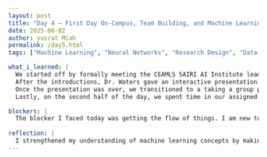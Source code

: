 ```yaml
---
layout: post
title: "Day 4 – First Day On-Campus, Team Building, and Machine Learning"
date: 2025-06-02
author: yusrat Miah
permalink: /day5.html
tags: ["Machine Learning", "Neural Networks", "Research Design", "Data Science", "Training Datasets"]

what_i_learned: |
  We started off by formally meeting the CEAMLS SAIRI AI Institute leadership team, faculty/graduate mentors, and undergraduate research participants. The leadership team includes Dr. Gabriella Waters, Dr. Kofi Nyarko, and Dr. Naja Mack, who all collectively oversee the program. There was also a collective discussion about the importance of gaining education about Artificial Intelligence because there is a lot of bias around us and digital media has reached a point where it cannot be trusted with further research from individuals consuming the media. 
  After the introductions, Dr. Waters gave an interactive presentation that highlighted the intersection of Machine Learning, Research Design, and Training Datasets. In particular, this presentation was a unique presentation since Dr. Waters utilized a simple analogy (in this case baking cookies) and introduced essential terminologies such as Independent/Dependent Variables, Retrieval-Augmented Generation (RAG), Forward/Backward propagation, and epochs. 
  Once the presentation was over, we transitioned to a taking a group photo and did a team building activity. For the team building activity, it was a competition amongst the groups in which the group that was able to build the tallest structure with the provided materials (spagehetti and tape), while also balancing the given marshmellow on top, would win and get bragging rights. Although my group (Project 4 Group) did not win, we had a great time getting familiar with one another in-person.
  Lastly, on the second half of the day, we spent time in our assigned lab spaces. My group and I are assigned in the Center for the Built Environment & Infastructure Studies, which is located in the North Side of campus. Our graduate mentor briefly went over the expectations in the lab and assigned our goals for this week. This weeks goals are read literature papers and build a pipeline. Then, we all worked independently on reading literature papers and working on Kaggle Courses to familiarize ourselves with the topics (ML, Deep Learning, and Computer Vision) in our research.

blockers: |
  The blocker I faced today was getting the flow of things. I am new to the campus, so I lot of things was not familiar to me. 
  
reflection: |
  I strengthened my understanding of machine learning concepts by making progress in the Kaggle course. I also learned the importance of reading literature papers since they are great way to gain insight on methodologies that can be employed for experimental design. My goal for tomorrow is to finish the machine learning and deep learning courses on Kaggle and organize a nice note page of terms that I are new to me.
---
```

